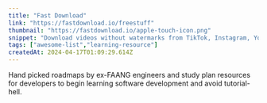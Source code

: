 ```yaml
---
title: "Fast Download"
link: "https://fastdownload.io/freestuff"
thumbnail: "https://fastdownload.io/apple-touch-icon.png"
snippet: "Download videos without watermarks from TikTok, Instagram, YouTube and more."
tags: ["awesome-list","learning-resource"]
createdAt: 2024-04-17T01:09:29.614Z
---
```

Hand picked roadmaps by ex-FAANG engineers and study plan resources for developers to begin learning software development and avoid tutorial-hell.
